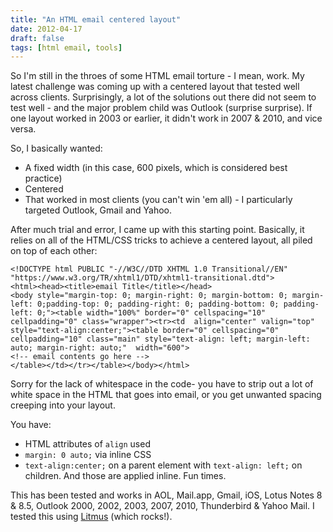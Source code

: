 ```yaml
---
title: "An HTML email centered layout"
date: 2012-04-17
draft: false
tags: [html email, tools]
---
```


So I'm still in the throes of some HTML email torture - I mean, work. My latest challenge was coming up with a centered layout that tested well across clients. Surprisingly, a lot of the solutions out there did not seem to test well - and the major problem child was Outlook (surprise surprise). If one layout worked in 2003 or earlier, it didn't work in 2007 & 2010, and vice versa.

So, I basically wanted:

- A fixed width (in this case, 600 pixels, which is considered best practice)
- Centered
- That worked in most clients (you can't win 'em all) - I particularly targeted Outlook, Gmail and Yahoo.

<!--more-->

After much trial and error, I came up with this starting point. Basically, it relies on all of the HTML/CSS tricks to achieve a centered layout, all piled on top of each other:

    <!DOCTYPE html PUBLIC "-//W3C//DTD XHTML 1.0 Transitional//EN" "https://www.w3.org/TR/xhtml1/DTD/xhtml1-transitional.dtd">
    <html><head><title>email Title</title></head>
    <body style="margin-top: 0; margin-right: 0; margin-bottom: 0; margin-left: 0;padding-top: 0; padding-right: 0; padding-bottom: 0; padding-left: 0;"><table width="100%" border="0" cellspacing="10" cellpadding="0" class="wrapper"><tr><td  align="center" valign="top" style="text-align:center;"><table border="0" cellspacing="0" cellpadding="10" class="main" style="text-align: left; margin-left: auto; margin-right: auto;"  width="600">
    <!-- email contents go here -->
    </table></td></tr></table></body></html>

Sorry for the lack of whitespace in the code- you have to strip out a lot of white space in the HTML that goes into email, or you get unwanted spacing creeping into your layout.

You have:

- HTML attributes of `align` used
- `margin: 0 auto;` via inline CSS
- `text-align:center;` on a parent element with `text-align: left;` on children. And those are applied inline. Fun times.

This has been tested and works in AOL, Mail.app, Gmail, iOS, Lotus Notes 8 & 8.5, Outlook 2000, 2002, 2003, 2007, 2010, Thunderbird & Yahoo Mail. I tested this using <a href="https://litmus.com/" target="_blank" rel="noreferrer">Litmus</a> (which rocks!).
